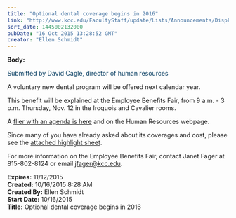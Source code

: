 ```yaml
---
title: "Optional dental coverage begins in 2016"
link: "http://www.kcc.edu/FacultyStaff/update/Lists/Announcements/DispForm.aspx?ID=2052"
sort_date: 1445002132000
pubDate: "16 Oct 2015 13:28:52 GMT"
creator: "Ellen Schmidt"
---
```


<div><b>Body:</b> <div class="ExternalClass70E0462E5A534E5D97AF2B08CB454979"><p style="color:#00395e">​<span>Submitted by David Cagle, director of human resources</span></p>
<p>A voluntary new dental program will be offered next calendar year.</p>
<p>This benefit will be explained at the Employee Benefits Fair, from 9 a.m. - 3 p.m. Thursday, Nov. 12 in the Iroquois and Cavalier rooms.</p>
<p>A <a href="/FacultyStaff/departments/hr/Documents/2015%20Employee%20Benefits%20Fair%20Agenda.pdf">flier with an agenda is here</a> and on the Human Resources webpage.</p>
<p>Since many of you have already asked about its coverages and cost, please see the <a href="/FacultyStaff/departments/hr/Documents/Dental-Benefit-Highlight-sheet-2016.pdf">attached highlight sheet</a>.</p>
<p>For more information on the Employee Benefits Fair, contact Janet Fager at 815-802-8124 or email <a href="mailto:jfager@kcc.edu">jfager@kcc.edu</a>.<br /></p></div></div>
<div><b>Expires:</b> 11/12/2015</div>
<div><b>Created:</b> 10/16/2015 8:28 AM</div>
<div><b>Created By:</b> Ellen Schmidt</div>
<div><b>Start Date:</b> 10/16/2015</div>
<div><b>Title:</b> Optional dental coverage begins in 2016</div>
